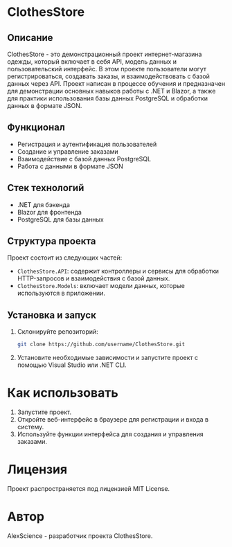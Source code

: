 # ClothesStore

## Описание
ClothesStore - это демонстрационный проект интернет-магазина одежды, который включает в себя API, модель данных и пользовательский интерфейс. В этом проекте пользователи могут регистрироваться, создавать заказы, и взаимодействовать с базой данных через API. Проект написан в процессе обучения и предназначен для демонстрации основных навыков работы с .NET и Blazor, а также для практики использования базы данных PostgreSQL и обработки данных в формате JSON.

## Функционал
- Регистрация и аутентификация пользователей
- Создание и управление заказами
- Взаимодействие с базой данных PostgreSQL
- Работа с данными в формате JSON

## Стек технологий
- .NET для бэкенда
- Blazor для фронтенда
- PostgreSQL для базы данных

## Структура проекта
Проект состоит из следующих частей:
- `ClothesStore.API`: содержит контроллеры и сервисы для обработки HTTP-запросов и взаимодействия с базой данных.
- `ClothesStore.Models`: включает модели данных, которые используются в приложении.

## Установка и запуск
1. Склонируйте репозиторий:
   ```sh
   git clone https://github.com/username/ClothesStore.git
   ```
   
1. Установите необходимые зависимости и запустите проект с помощью Visual Studio или .NET CLI.

# Как использовать
1. Запустите проект.
2. Откройте веб-интерфейс в браузере для регистрации и входа в систему.
3. Используйте функции интерфейса для создания и управления заказами.

# Лицензия
Проект распространяется под лицензией MIT License.

# Автор
AlexScience - разработчик проекта ClothesStore.
